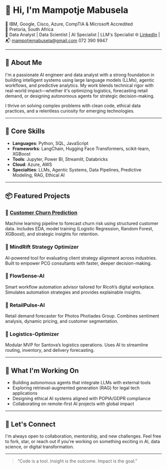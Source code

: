 # 👋 Hi, I'm Mampotje Mabusela

🎯 IBM, Google, Cisco, Azure, CompTIA & Microsoft Accredited  
📍 Pretoria, South Africa  
🧠 Data Analyst | Data Scientist | AI Specialist | LLM's Specialist 
🌐 [LinkedIn](https://www.linkedin.com/in/mampotje-mabusela-760328348) | 
📬 mampotjemabusela@gmail.com
072 390 9947

--------------------------------------------------------------------------------------------------------------------------------------------------------------------------------------------------------------------------------------------------------------

## 🚀 About Me

I'm a passionate AI engineer and data analyst with a strong foundation in building intelligent systems using large language models (LLMs), agentic workflows, and predictive analytics. My work blends technical rigor with real-world impact—whether it's optimizing logistics, forecasting retail demand, or designing autonomous agents for strategic decision-making.

I thrive on solving complex problems with clean code, ethical data practices, and a relentless curiosity for emerging technologies.

--------------------------------------------------------------------------------------------------------------------------------------------------------------------------------------------------------------------------------------------------------------

## 🧰 Core Skills

- **Languages**: Python, SQL, JavaScript  
- **Frameworks**: LangChain, Hugging Face Transformers, scikit-learn, XGBoost  
- **Tools**: Jupyter, Power BI, Streamlit, Databricks  
- **Cloud**: Azure, AWS  
- **Specialties**: LLMs, Agentic Systems, Data Pipelines, Predictive Modeling, RAG, Ethical AI

--------------------------------------------------------------------------------------------------------------------------------------------------------------------------------------------------------------------------------------------------------------


## 📦 Featured Projects

### 🔹 [Customer Churn Prediction](https://github.com/MampotjeMabusela/MampotjeMabusela)
Machine learning pipeline to forecast churn risk using structured customer data. Includes EDA, model training (Logistic Regression, Random Forest, XGBoost), and strategic insights for retention.

### 🔹 MindRift Strategy Optimizer
AI-powered tool for evaluating client strategy alignment across industries. Built to empower PCG consultants with faster, deeper decision-making.

### 🔹 FlowSense-AI
Smart workflow automation advisor tailored for Ricoh’s digital workplace. Simulates automation strategies and provides explainable insights.

### 🔹 RetailPulse-AI
Retail demand forecaster for Photos Photiades Group. Combines sentiment analysis, dynamic pricing, and customer segmentation.

### 🔹 Logistics-Optimizer
Modular MVP for Santova’s logistics operations. Uses AI to streamline routing, inventory, and delivery forecasting.

--------------------------------------------------------------------------------------------------------------------------------------------------------------------------------------------------------------------------------------------------------------


## 📌 What I'm Working On

- Building autonomous agents that integrate LLMs with external tools  
- Exploring retrieval-augmented generation (RAG) for legal tech applications  
- Designing ethical AI systems aligned with POPIA/GDPR compliance  
- Collaborating on remote-first AI projects with global impact

--------------------------------------------------------------------------------------------------------------------------------------------------------------------------------------------------------------------------------------------------------------


## 🤝 Let's Connect

I'm always open to collaboration, mentorship, and new challenges. Feel free to fork, star, or reach out if you're working on something exciting in AI, data science, or digital transformation.

--------------------------------------------------------------------------------------------------------------------------------------------------------------------------------------------------------------------------------------------------------------


> “Code is a tool. Insight is the outcome. Impact is the goal.”

